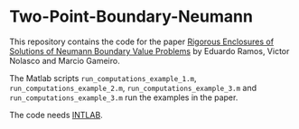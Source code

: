 # Two-Point-Boundary-Neumann

This repository contains the code for the paper [Rigorous Enclosures of Solutions of Neumann Boundary Value Problems](https://arxiv.org/abs/2005.02755) by Eduardo Ramos, Victor Nolasco and Marcio Gameiro.

The Matlab scripts `run_computations_example_1.m`, 
`run_computations_example_2.m`, `run_computations_example_3.m` and `run_computations_example_3.m` run the examples in the paper.

The code needs [INTLAB](http://www.ti3.tu-harburg.de/intlab/).
